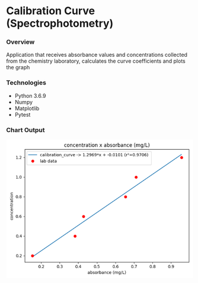 # Calibration Curve (Spectrophotometry)

### Overview
Application that receives absorbance values and concentrations collected 
from the chemistry laboratory, calculates the curve coefficients and plots 
the graph

### Technologies
- Python 3.6.9
- Numpy
- Matplotlib
- Pytest

### Chart Output
![Test Image 1](.readme-files/chart_1.png)